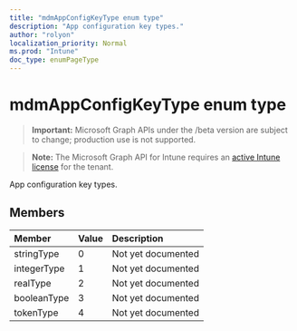 ```yaml
---
title: "mdmAppConfigKeyType enum type"
description: "App configuration key types."
author: "rolyon"
localization_priority: Normal
ms.prod: "Intune"
doc_type: enumPageType
---
```


# mdmAppConfigKeyType enum type

> **Important:** Microsoft Graph APIs under the /beta version are subject to change; production use is not supported.

> **Note:** The Microsoft Graph API for Intune requires an [active Intune license](https://go.microsoft.com/fwlink/?linkid=839381) for the tenant.

App configuration key types.

## Members
|Member|Value|Description|
|:---|:---|:---|
|stringType|0|Not yet documented|
|integerType|1|Not yet documented|
|realType|2|Not yet documented|
|booleanType|3|Not yet documented|
|tokenType|4|Not yet documented|





